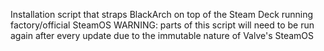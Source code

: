 Installation script that straps BlackArch on top of the Steam Deck running factory/official SteamOS
WARNING: parts of this script will need to be run again after every update due to the immutable nature of Valve's SteamOS
